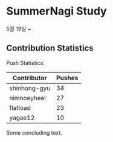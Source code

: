 # SummerNagi Study

5월 19일 ~ 

## Contribution Statistics

Push Statistics:

| Contributor | Pushes |
| ----------- | ------ |
| shinhong-gyu | 34 |
| nimnoeyheel | 27 |
| flatload | 23 |
| yagae12 | 10 |

Some concluding text.
